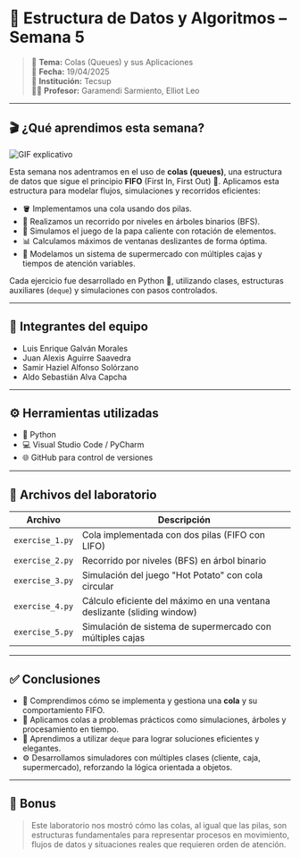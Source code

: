 # 🧠 Estructura de Datos y Algoritmos – Semana 5

> 🔁 **Tema:** Colas (Queues) y sus Aplicaciones  
> 📅 **Fecha:** 19/04/2025  
> 🏫 **Institución:** Tecsup  
> 👨‍🏫 **Profesor:** Garamendi Sarmiento, Elliot Leo

---

## 🎬 ¿Qué aprendimos esta semana?

![GIF explicativo](https://media.giphy.com/media/v1.Y2lkPTc5MGI3NjExZ3h4ZnpqZjliZDJkbmF3cWxlYmVjdTNhOGFzdDBxMmJpb2Vrb2szNCZlcD12MV9naWZzX3NlYXJjaCZjdD1n/1oF1KAEYvmXBMo6uTS/giphy.gif)

Esta semana nos adentramos en el uso de **colas (queues)**, una estructura de datos que sigue el principio **FIFO** (First In, First Out) 🧾. Aplicamos esta estructura para modelar flujos, simulaciones y recorridos eficientes:

- 🪣 Implementamos una cola usando dos pilas.
- 🌳 Realizamos un recorrido por niveles en árboles binarios (BFS).
- 🥔 Simulamos el juego de la papa caliente con rotación de elementos.
- 📊 Calculamos máximos de ventanas deslizantes de forma óptima.
- 🛒 Modelamos un sistema de supermercado con múltiples cajas y tiempos de atención variables.

Cada ejercicio fue desarrollado en Python 🐍, utilizando clases, estructuras auxiliares (`deque`) y simulaciones con pasos controlados.

---

## 👥 Integrantes del equipo

- Luis Enrique Galván Morales  
- Juan Alexis Aguirre Saavedra  
- Samir Haziel Alfonso Solórzano  
- Aldo Sebastián Alva Capcha

---

## ⚙️ Herramientas utilizadas

- 🐍 Python  
- 💻 Visual Studio Code / PyCharm  
- 🌐 GitHub para control de versiones

---

## 📂 Archivos del laboratorio

| Archivo                     | Descripción                                                       |
|----------------------------|-------------------------------------------------------------------|
| `exercise_1.py`            | Cola implementada con dos pilas (FIFO con LIFO)                  |
| `exercise_2.py`            | Recorrido por niveles (BFS) en árbol binario                     |
| `exercise_3.py`            | Simulación del juego "Hot Potato" con cola circular              |
| `exercise_4.py`            | Cálculo eficiente del máximo en una ventana deslizante (sliding window) |
| `exercise_5.py`            | Simulación de sistema de supermercado con múltiples cajas        |

---

## ✅ Conclusiones

- 🧾 Comprendimos cómo se implementa y gestiona una **cola** y su comportamiento FIFO.
- 🔄 Aplicamos colas a problemas prácticos como simulaciones, árboles y procesamiento en tiempo.
- 🧠 Aprendimos a utilizar `deque` para lograr soluciones eficientes y elegantes.
- ⚙️ Desarrollamos simuladores con múltiples clases (cliente, caja, supermercado), reforzando la lógica orientada a objetos.

---

## 🚀 Bonus

> Este laboratorio nos mostró cómo las colas, al igual que las pilas, son estructuras fundamentales para representar procesos en movimiento, flujos de datos y situaciones reales que requieren orden de atención.
